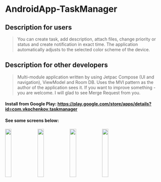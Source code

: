 # AndroidApp-TaskManager

## Description for users 
> You can create task, add description, attach files, change priority or status and create notification in exact time. 
> The application automatically adjusts to the selected color scheme of the device.

## Description for other developers
> Multi-module application written by using Jetpac Compose (UI and navigation), ViewModel and Room DB. 
> Uses the MVI pattern as the author of the application sees it. 
> If you want to improve something - you are welcome. I will glad to see Merge Request from you.

#### Install from Google Play: https://play.google.com/store/apps/details?id=com.vkochenkov.taskmanager

#### See some screens below:
<p align="left">
  <img src='https://user-images.githubusercontent.com/107124959/218312610-004ab8b6-8956-472c-bde5-595da03be3d3.jpg' width='20%'>
  <img src='https://user-images.githubusercontent.com/107124959/218312613-766980ad-18fb-4cb4-912e-d65082f3c2a8.jpg' width='20%'>
  <img src='https://user-images.githubusercontent.com/107124959/218312615-a43ab749-5db6-437c-b858-e8674bf7c0c8.jpg' width='20%'>
  <img src='https://user-images.githubusercontent.com/107124959/218312616-c2caba2f-d4d3-4037-b38d-084899e32410.jpg' width='20%'>
</p>
